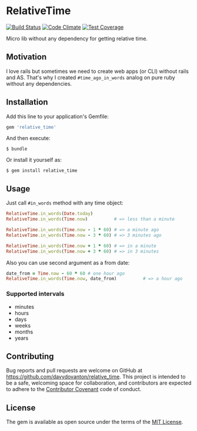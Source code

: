 # RelativeTime
[![Build Status](https://travis-ci.org/davydovanton/relative_time.svg?branch=master)](https://travis-ci.org/davydovanton/relative_time) [![Code Climate](https://codeclimate.com/github/davydovanton/relative_time/badges/gpa.svg)](https://codeclimate.com/github/davydovanton/relative_time) [![Test Coverage](https://codeclimate.com/github/davydovanton/relative_time/badges/coverage.svg)](https://codeclimate.com/github/davydovanton/relative_time/coverage)

Micro lib without any dependency for getting relative time.


## Motivation
I love rails but sometimes we need to create web apps (or CLI) without rails and AS. That's why I created `#time_ago_in_words` analog on pure ruby without any dependencies.

## Installation
Add this line to your application's Gemfile:

```ruby
gem 'relative_time'
```

And then execute:

    $ bundle

Or install it yourself as:

    $ gem install relative_time

## Usage
Just call `#in_words` method with any time object:

```ruby
RelativeTime.in_words(Date.today)
RelativeTime.in_words(Time.now)          # => less than a minute

RelativeTime.in_words(Time.now - 1 * 60) # => a minute ago
RelativeTime.in_words(Time.now - 3 * 60) # => 3 minutes ago

RelativeTime.in_words(Time.now + 1 * 60) # => in a minute
RelativeTime.in_words(Time.now + 3 * 60) # => in 3 minutes
```

Also you can use second argument as a from date:

```ruby
date_from = Time.now - 60 * 60 # one hour ago
RelativeTime.in_words(Time.now, date_from)          # => a hour ago
```

### Supported intervals

* minutes
* hours
* days
* weeks
* months
* years

## Contributing
Bug reports and pull requests are welcome on GitHub at https://github.com/davydovanton/relative_time. This project is intended to be a safe, welcoming space for collaboration, and contributors are expected to adhere to the [Contributor Covenant](http://contributor-covenant.org) code of conduct.

## License
The gem is available as open source under the terms of the [MIT License](http://opensource.org/licenses/MIT).

